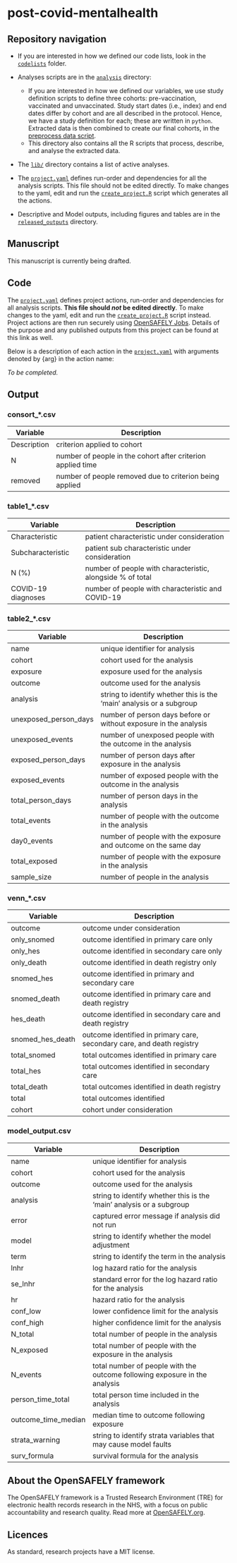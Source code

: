 # post-covid-mentalhealth

## Repository navigation

-   If you are interested in how we defined our code lists, look in the [`codelists`](./codelists) folder.

-   Analyses scripts are in the [`analysis`](./analysis) directory:

    -   If you are interested in how we defined our variables, we use study definition scripts to define three cohorts: pre-vaccination, vaccinated and unvaccinated. Study start dates (i.e., index) and end dates differ by cohort and are all described in the protocol. Hence, we have a study definition for each; these are written in `python`. Extracted data is then combined to create our final cohorts, in the [preprocess data script](analysis/preprocess_data.R).
    -   This directory also contains all the R scripts that process, describe, and analyse the extracted data.

-   The [`lib/`](./lib) directory contains a list of active analyses.

-   The [`project.yaml`](.project.yaml) defines run-order and dependencies for all the analysis scripts. This file should not be edited directly. To make changes to the yaml, edit and run the [`create_project.R`](./analysis/create_project.R) script which generates all the actions.

-   Descriptive and Model outputs, including figures and tables are in the [`released_outputs`](./release_outputs) directory.

## Manuscript

This manuscript is currently being drafted.

## Code

The [`project.yaml`](./project.yaml) defines project actions, run-order and dependencies for all analysis scripts. **This file should *not* be edited directly**. To make changes to the yaml, edit and run the [`create_project.R`](./analysis/create_project.R) script instead. Project actions are then run securely using [OpenSAFELY Jobs](https://jobs.opensafely.org/repo/https%253A%252F%252Fgithub.com%252Fopensafely%252Fpost-covid-vaccinated). Details of the purpose and any published outputs from this project can be found at this link as well.

Below is a description of each action in the [`project.yaml`](./project.yaml) with arguments denoted by {arg} in the action name:

*To be completed.*

## Output

### consort_\*.csv

| Variable           | Description                                                    |
|--------------------|----------------------------------------------------------------|
|     Description    | criterion applied to cohort                               |
|     N              | number of people in the cohort after criterion applied time    |
|     removed        | number of people removed due to criterion being applied        |


### table1_\*.csv

| Variable                  | Description                                                      |
|---------------------------|------------------------------------------------------------------|
|     Characteristic        | patient characteristic under consideration                       |
|     Subcharacteristic     | patient sub characteristic under   consideration                 |
|     N (%)                 | number of people with characteristic,   alongside % of total     |
|     COVID-19 diagnoses    | number of people with characteristic and   COVID-19              |

### table2_\*.csv

| Variable                     | Description                                                             |
|------------------------------|-------------------------------------------------------------------------|
|     name                     | unique identifier for analysis                                          |
|     cohort                   | cohort used for the analysis                                            |
|     exposure                 | exposure used for the analysis                                          |
|     outcome                  | outcome used for the analysis                                           |
|     analysis                 | string to identify whether this is the ‘main’ analysis or a subgroup    |
|     unexposed_person_days    | number of person days before or without exposure in the analysis        |
|     unexposed_events         | number of unexposed people with the outcome in the analysis             |   
|     exposed_person_days      | number of person days after exposure in the analysis                    |
|     exposed_events           | number of exposed people with the outcome in the analysis               |  
|     total_person_days        | number of person days in the analysis                                   |
|     total_events             | number of people with the outcome in the analysis                       |
|     day0_events              | number of people with the exposure and outcome on the same day          |
|     total_exposed            | number of people with the exposure in the analysis                      |
|     sample_size              | number of people in the analysis                                        |
### venn_\*.csv

| Variable                | Description                                                                 |
|-------------------------|-----------------------------------------------------------------------------|
|     outcome             | outcome under consideration                                                 |
|     only_snomed         | outcome identified in primary care only                                     |
|     only_hes            | outcome identified in secondary care only                                   |
|     only_death          | outcome identified in death registry only                                   |
|     snomed_hes          | outcome identified in primary and secondary care                            |
|     snomed_death        | outcome identified in primary care and death registry                       |
|     hes_death           | outcome identified in secondary care and death registry                     |
|     snomed_hes_death    | outcome identified in primary care, secondary care, and death registry      |
|     total_snomed        | total outcomes identified in primary care                                   |
|     total_hes           | total outcomes identified in secondary care                                 |
|     total_death         | total outcomes identified in death registry                                 |
|     total               | total outcomes identified                                                   |
|     cohort              | cohort under consideration                                                  |

### model_output.csv

| Variable                   | Description                                                                   |
|----------------------------|-------------------------------------------------------------------------------|
|     name                   | unique identifier for analysis                                                |
|     cohort                 | cohort used for the analysis                                                  |
|     outcome                | outcome used for the analysis                                                 |
|     analysis               | string to identify whether this is the ‘main’ analysis or a subgroup          |
|     error                  | captured error message if analysis did not run                                |
|     model                  | string to identify whether the model adjustment                               |
|     term                   | string to identify the term in the analysis                                   |
|     lnhr                   | log hazard ratio for the analysis                                             |
|     se_lnhr                | standard error for the log hazard ratio for the analysis                      |
|     hr                     | hazard ratio for the analysis                                                 |
|     conf_low               | lower confidence limit for the analysis                                       |
|     conf_high              | higher confidence limit for the analysis                                      |
|     N_total                | total number of people in the analysis                                        |
|     N_exposed              | total number of people with the exposure in the analysis                      |
|     N_events               | total number of people with the outcome following exposure in the analysis    |
|     person_time_total      | total person time included in the analysis                                    |
|     outcome_time_median    | median time to outcome following exposure                                     |
|     strata_warning         | string to identify strata variables that may cause model faults               |
|     surv_formula           | survival formula for the analysis                                             |

## About the OpenSAFELY framework

The OpenSAFELY framework is a Trusted Research Environment (TRE) for electronic health records research in the NHS, with a focus on public accountability and research quality. Read more at [OpenSAFELY.org](https://opensafely.org).

## Licences

As standard, research projects have a MIT license.
